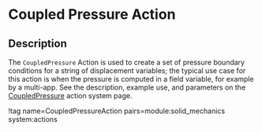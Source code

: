 # Coupled Pressure Action

## Description

The `CoupledPressure` Action is used to create a set of pressure boundary conditions for a string of displacement variables; the typical use case for this action is when the pressure is computed in a field variable, for example by a multi-app. See the description, example use, and parameters on the [CoupledPressure](/CoupledPressure/index.md) action system page.

!tag name=CoupledPressureAction pairs=module:solid_mechanics system:actions
